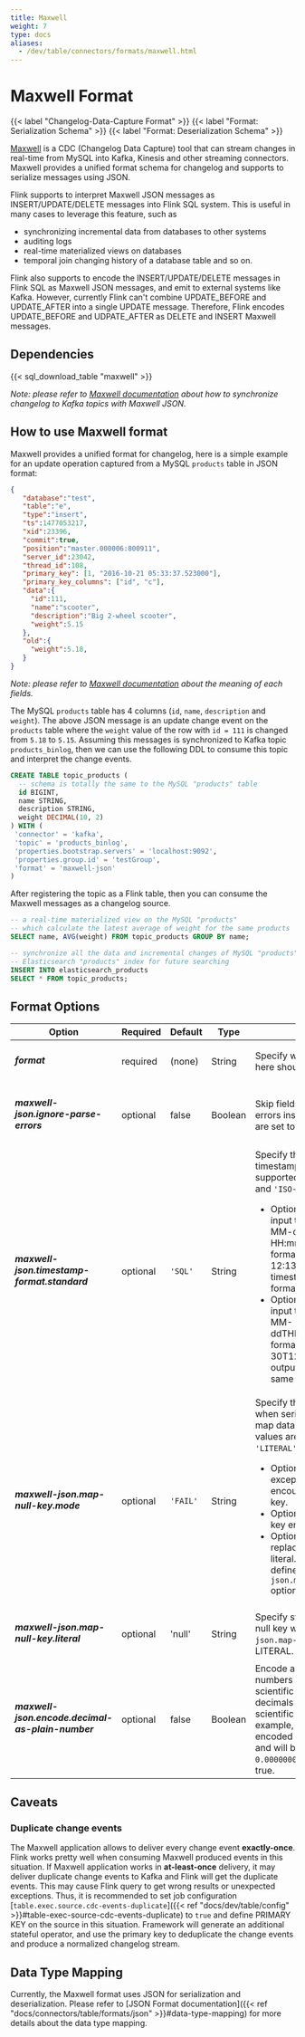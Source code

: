 ```yaml
---
title: Maxwell
weight: 7
type: docs
aliases:
  - /dev/table/connectors/formats/maxwell.html
---
```

<!--
Licensed to the Apache Software Foundation (ASF) under one
or more contributor license agreements.  See the NOTICE file
distributed with this work for additional information
regarding copyright ownership.  The ASF licenses this file
to you under the Apache License, Version 2.0 (the
"License"); you may not use this file except in compliance
with the License.  You may obtain a copy of the License at

  http://www.apache.org/licenses/LICENSE-2.0

Unless required by applicable law or agreed to in writing,
software distributed under the License is distributed on an
"AS IS" BASIS, WITHOUT WARRANTIES OR CONDITIONS OF ANY
KIND, either express or implied.  See the License for the
specific language governing permissions and limitations
under the License.
-->

# Maxwell Format

{{< label "Changelog-Data-Capture Format" >}}
{{< label "Format: Serialization Schema" >}}
{{< label "Format: Deserialization Schema" >}}

[Maxwell](https://maxwells-daemon.io/) is a CDC (Changelog Data Capture) tool that can stream changes in real-time from MySQL into Kafka, Kinesis and other streaming connectors. Maxwell provides a unified format schema for changelog and supports to serialize messages using JSON.

Flink supports to interpret Maxwell JSON messages as INSERT/UPDATE/DELETE messages into Flink SQL system. This is useful in many cases to leverage this feature, such as
 - synchronizing incremental data from databases to other systems
 - auditing logs
 - real-time materialized views on databases
 - temporal join changing history of a database table and so on.

Flink also supports to encode the INSERT/UPDATE/DELETE messages in Flink SQL as Maxwell JSON messages, and emit to external systems like Kafka.
However, currently Flink can't combine UPDATE_BEFORE and UPDATE_AFTER into a single UPDATE message. Therefore, Flink encodes UPDATE_BEFORE and UDPATE_AFTER as DELETE and INSERT Maxwell messages.

Dependencies
------------

{{< sql_download_table "maxwell" >}}

*Note: please refer to [Maxwell documentation](http://maxwells-daemon.io/quickstart/) about how to synchronize changelog to Kafka topics with Maxwell JSON.*


How to use Maxwell format
----------------

Maxwell provides a unified format for changelog, here is a simple example for an update operation captured from a MySQL `products` table in JSON format:

```json
{
   "database":"test",
   "table":"e",
   "type":"insert",
   "ts":1477053217,
   "xid":23396,
   "commit":true,
   "position":"master.000006:800911",
   "server_id":23042,
   "thread_id":108,
   "primary_key": [1, "2016-10-21 05:33:37.523000"],
   "primary_key_columns": ["id", "c"],
   "data":{
     "id":111,
     "name":"scooter",
     "description":"Big 2-wheel scooter",
     "weight":5.15
   },
   "old":{
     "weight":5.18,
   }
}
```

*Note: please refer to [Maxwell documentation](http://maxwells-daemon.io/dataformat/) about the meaning of each fields.*

The MySQL `products` table has 4 columns (`id`, `name`, `description` and `weight`). The above JSON message is an update change event on the `products` table where the `weight` value of the row with `id = 111` is changed from `5.18` to `5.15`.
Assuming this messages is synchronized to Kafka topic `products_binlog`, then we can use the following DDL to consume this topic and interpret the change events.

```sql
CREATE TABLE topic_products (
  -- schema is totally the same to the MySQL "products" table
  id BIGINT,
  name STRING,
  description STRING,
  weight DECIMAL(10, 2)
) WITH (
 'connector' = 'kafka',
 'topic' = 'products_binlog',
 'properties.bootstrap.servers' = 'localhost:9092',
 'properties.group.id' = 'testGroup',
 'format' = 'maxwell-json'
)
```

After registering the topic as a Flink table, then you can consume the Maxwell messages as a changelog source.

```sql
-- a real-time materialized view on the MySQL "products"
-- which calculate the latest average of weight for the same products
SELECT name, AVG(weight) FROM topic_products GROUP BY name;

-- synchronize all the data and incremental changes of MySQL "products" table to
-- Elasticsearch "products" index for future searching
INSERT INTO elasticsearch_products
SELECT * FROM topic_products;
```

Format Options
----------------

<div data-lang="Maxwell Json" markdown="1">

<table class="table table-bordered">
    <thead>
      <tr>
        <th class="text-left" style="width: 25%">Option</th>
        <th class="text-center" style="width: 8%">Required</th>
        <th class="text-center" style="width: 7%">Default</th>
        <th class="text-center" style="width: 10%">Type</th>
        <th class="text-center" style="width: 50%">Description</th>
      </tr>
    </thead>
    <tbody>
    <tr>
      <td><h5>format</h5></td>
      <td>required</td>
      <td style="word-wrap: break-word;">(none)</td>
      <td>String</td>
      <td>Specify what format to use, here should be <code>'maxwell-json'</code>.</td>
    </tr>
    <tr>
      <td><h5>maxwell-json.ignore-parse-errors</h5></td>
      <td>optional</td>
      <td style="word-wrap: break-word;">false</td>
      <td>Boolean</td>
      <td>Skip fields and rows with parse errors instead of failing.
      Fields are set to null in case of errors.</td>
    </tr>
    <tr>
       <td><h5>maxwell-json.timestamp-format.standard</h5></td>
       <td>optional</td>
       <td style="word-wrap: break-word;"><code>'SQL'</code></td>
       <td>String</td>
       <td>Specify the input and output timestamp format. Currently supported values are <code>'SQL'</code> and <code>'ISO-8601'</code>:
       <ul>
         <li>Option <code>'SQL'</code> will parse input timestamp in "yyyy-MM-dd HH:mm:ss.s{precision}" format, e.g '2020-12-30 12:13:14.123' and output timestamp in the same format.</li>
         <li>Option <code>'ISO-8601'</code>will parse input timestamp in "yyyy-MM-ddTHH:mm:ss.s{precision}" format, e.g '2020-12-30T12:13:14.123' and output timestamp in the same format.</li>
       </ul>
       </td>
    </tr>
    <tr>
      <td><h5>maxwell-json.map-null-key.mode</h5></td>
      <td>optional</td>
      <td style="word-wrap: break-word;"><code>'FAIL'</code></td>
      <td>String</td>
      <td>Specify the handling mode when serializing null keys for map data. Currently supported values are <code>'FAIL'</code>, <code>'DROP'</code> and <code>'LITERAL'</code>:
      <ul>
        <li>Option <code>'FAIL'</code> will throw exception when encountering map with null key.</li>
        <li>Option <code>'DROP'</code> will drop null key entries for map data.</li>
        <li>Option <code>'LITERAL'</code> will replace null key with string literal. The string literal is defined by <code>maxwell-json.map-null-key.literal</code> option.</li>
      </ul>
      </td>
    </tr>
    <tr>
      <td><h5>maxwell-json.map-null-key.literal</h5></td>
      <td>optional</td>
      <td style="word-wrap: break-word;">'null'</td>
      <td>String</td>
      <td>Specify string literal to replace null key when <code>'maxwell-json.map-null-key.mode'</code> is LITERAL.</td>
    </tr>
    <tr>
      <td><h5>maxwell-json.encode.decimal-as-plain-number</h5></td>
      <td>optional</td>
      <td style="word-wrap: break-word;">false</td>
      <td>Boolean</td>
      <td>Encode all decimals as plain numbers instead of possible scientific notations. By default, decimals may be written using scientific notation. For example, <code>0.000000027</code> is encoded as <code>2.7E-8</code> by default, and will be written as <code>0.000000027</code> if set this option to true.</td>
    </tr>
    </tbody>
</table>

</div>

Caveats
----------------

### Duplicate change events

The Maxwell application allows to deliver every change event **exactly-once**. Flink works pretty well when consuming Maxwell produced events in this situation.
If Maxwell application works in **at-least-once** delivery, it may deliver duplicate change events to Kafka and Flink will get the duplicate events.
This may cause Flink query to get wrong results or unexpected exceptions. Thus, it is recommended to set job configuration [`table.exec.source.cdc-events-duplicate`]({{< ref "docs/dev/table/config" >}}#table-exec-source-cdc-events-duplicate) to `true` and define PRIMARY KEY on the source in this situation.
Framework will generate an additional stateful operator, and use the primary key to deduplicate the change events and produce a normalized changelog stream.

Data Type Mapping
----------------

Currently, the Maxwell format uses JSON for serialization and deserialization. Please refer to [JSON Format documentation]({{< ref "docs/connectors/table/formats/json" >}}#data-type-mapping) for more details about the data type mapping.
